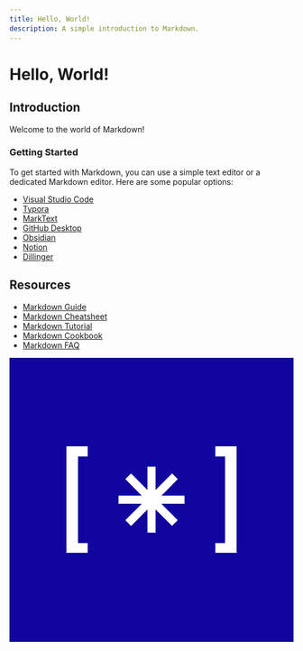 ```yaml
---
title: Hello, World!
description: A simple introduction to Markdown.
---
```


# Hello, World!

## Introduction

Welcome to the world of Markdown!

### Getting Started

To get started with Markdown, you can use a simple text editor or a dedicated Markdown editor. Here are some popular options:

- [Visual Studio Code](https://code.visualstudio.com/)
- [Typora](https://typora.io/)
- [MarkText](https://marktext.app/)
- [GitHub Desktop](https://desktop.github.com/)
- [Obsidian](https://obsidian.md/)
- [Notion](https://www.notion.so/)
- [Dillinger](https://dillinger.io/)

## Resources

- [Markdown Guide](https://www.markdownguide.org/)
- [Markdown Cheatsheet](https://www.markdownguide.org/cheat-sheet/)
- [Markdown Tutorial](https://www.markdowntutorial.com/)
- [Markdown Cookbook](https://www.markdownguide.org/cookbook/)
- [Markdown FAQ](https://www.markdownguide.org/faq/)

![Hayho](./attachments/gh-ava.png)
